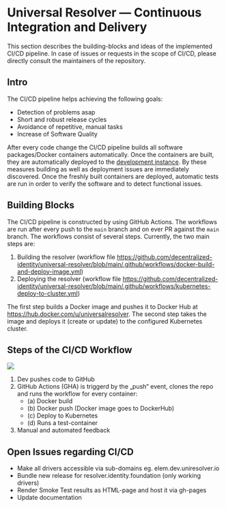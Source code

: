 # Universal Resolver — Continuous Integration and Delivery

This section describes the building-blocks and ideas of the implemented CI/CD pipeline. In case of issues or requests in the scope of CI/CD, please directly consult the maintainers of the repository.

## Intro

The CI/CD pipeline helps achieving the following goals:
* Detection of problems asap
* Short and robust release cycles
* Avoidance of repetitive, manual tasks
* Increase of Software Quality 

After every code change the CI/CD pipeline builds all software packages/Docker containers automatically. Once the containers are built, they are automatically deployed to the [development instance](/docs/instances/development-instance.md). By these measures building as well as deployment issues are immediately discovered. Once the freshly built containers are deployed, automatic tests are run in order to verify the software and to detect functional issues.

## Building Blocks

The CI/CD pipeline is constructed by using GitHub Actions. The workflows are run after every push to the `main` branch and on ever PR against the `main` branch.
The workflows consist of several steps. Currently, the two main steps are:

1. Building the resolver (workflow file https://github.com/decentralized-identity/universal-resolver/blob/main/.github/workflows/docker-build-and-deploy-image.yml)
2. Deploying the resolver (workflow file https://github.com/decentralized-identity/universal-resolver/blob/main/.github/workflows/kubernetes-deploy-to-cluster.yml)

The first step builds a Docker image and pushes it to Docker Hub at https://hub.docker.com/u/universalresolver.
The second step takes the image and deploys it (create or update) to the configured Kubernetes cluster.

## Steps of the CI/CD Workflow

![](https://user-images.githubusercontent.com/55081379/68245944-2a78db00-0018-11ea-8ebe-22c19d5ad096.PNG)

1. Dev pushes code to GitHub
2. GitHub Actions (GHA) is triggerd by the „push“ event, clones the repo and runs the workflow for every container:
    * (a) Docker build
    * (b) Docker push (Docker image goes to DockerHub)
    * (c) Deploy to Kubernetes
    * (d) Runs a test-container
3. Manual and automated feedback

## Open Issues regarding CI/CD

* Make all drivers accessible via sub-domains eg. elem.dev.uniresolver.io
* Bundle new release for resolver.identity.foundation (only working drivers)
* Render Smoke Test results as HTML-page and host it via gh-pages
* Update documentation
